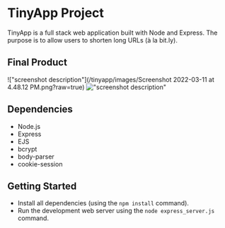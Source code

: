 # TinyApp Project

TinyApp is a full stack web application built with Node and Express. The purpose is to allow users to shorten long URLs (à la bit.ly).

## Final Product

!["screenshot description"](/tinyapp/images/Screenshot 2022-03-11 at 4.48.12 PM.png?raw=true)
!["screenshot description"](#)

## Dependencies

- Node.js
- Express
- EJS
- bcrypt
- body-parser
- cookie-session


## Getting Started

- Install all dependencies (using the `npm install` command).
- Run the development web server using the `node express_server.js` command.